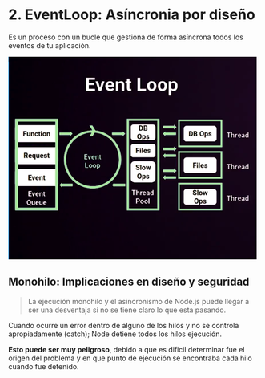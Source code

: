 # 2. EventLoop: Asíncronia por diseño

Es un proceso con un bucle que gestiona de forma asíncrona todos los eventos de tu aplicación.

![](../.gitbook/assets/event-loop.png)

## Monohilo: Implicaciones en diseño y seguridad

> La ejecución monohilo y el asincronismo de Node.js puede llegar a ser una desventaja si no se tiene claro lo que esta pasando.

Cuando ocurre un error dentro de alguno de los hilos y no se controla apropiadamente (catch); Node detiene todos los hilos ejecución.

**Esto puede ser muy peligroso**, debido a que es dificil determinar fue el origen del problema y en que punto de ejecución se encontraba cada hilo cuando fue detenido.
